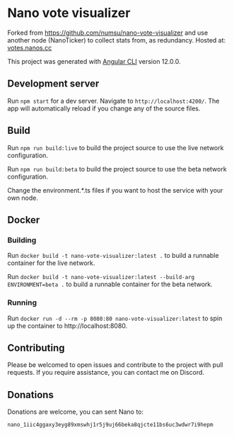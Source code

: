 # Nano vote visualizer

Forked from https://github.com/numsu/nano-vote-visualizer and use another node (NanoTicker) to collect stats from, as redundancy.
Hosted at: [votes.nanos.cc](https://votes.nanos.cc)

This project was generated with [Angular CLI](https://github.com/angular/angular-cli) version 12.0.0.

## Development server

Run `npm start` for a dev server. Navigate to `http://localhost:4200/`. The app will automatically reload if you change any of the source files.

## Build

Run `npm run build:live` to build the project source to use the live network configuration.

Run `npm run build:beta` to build the project source to use the beta network configuration.

Change the environment.*.ts files if you want to host the service with your own node.
## Docker

### Building
Run `docker build -t nano-vote-visualizer:latest .` to build a runnable container for the live network.

Run `docker build -t nano-vote-visualizer:latest --build-arg ENVIRONMENT=beta .` to build a runnable container for the beta network.

### Running
Run `docker run -d --rm -p 8080:80 nano-vote-visualizer:latest` to spin up the container to http://localhost:8080.

## Contributing
Please be welcomed to open issues and contribute to the project with pull requests. If you require assistance, you can contact me on Discord.

## Donations
Donations are welcome, you can sent Nano to:

`nano_1iic4ggaxy3eyg89xmswhj1r5j9uj66beka8qjcte11bs6uc3wdwr7i9hepm`